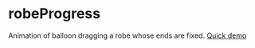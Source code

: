 # robeProgress
Animation of balloon dragging a robe whose ends are fixed.
[Quick demo](https://github.com/MyColaAnikeiev/robe_progress)
